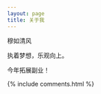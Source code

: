 ```yaml
---
layout: page
title: 关于我 
---
```


穆如清风

<p>

执着梦想，乐观向上。

<p>

今年拓展副业！

{% include comments.html %}
